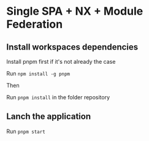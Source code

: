 # Single SPA + NX + Module Federation

## Install workspaces dependencies

Install pnpm first if it's not already the case

Run `npm install -g pnpm`

Then 

Run `pnpm install` in the folder repository

## Lanch the application

Run `pnpm start`